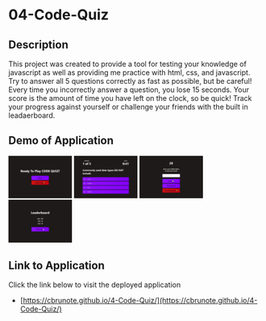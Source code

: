 # 04-Code-Quiz
## Description
This project was created to provide a tool for testing your knowledge of javascript as well as providing me practice with html, css, and javascript. Try to answer all 5 questions correctly as fast as possible, but be careful! Every time you incorrectly answer a question, you lose 15 seconds. Your score is the amount of time you have left on the clock, so be quick! Track your progress against yourself or challenge your friends with the built in leadaerboard.


## Demo of Application

 <img src="Assets\images\home.JPG" width=25%>
 <img src="Assets\images\quiz.JPG" width=25%>
 <img src="Assets\images\end.JPG" width=25%>
 <img src="Assets\images\leaderboard.JPG" width=25%>

## Link to Application

Click the link below to visit the deployed application

- [https://cbrunote.github.io/4-Code-Quiz/](https://cbrunote.github.io/4-Code-Quiz/)